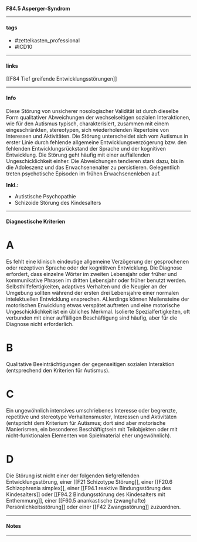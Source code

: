 __F84.5 Asperger-Syndrom__

___________________________________________
#### tags

- #zettelkasten_professional
- #ICD10 
___________________________________________
#### links

[[F84 Tief greifende Entwicklungsstörungen]]

___________________________________________
#### Info
Diese Störung von unsicherer nosologischer Validität ist durch dieselbe Form qualitativer Abweichungen der wechselseitigen sozialen Interaktionen, wie für den Autismus typisch, charakterisiert, zusammen mit einem eingeschränkten, stereotypen, sich wiederholenden Repertoire von Interessen und Aktivitäten. Die Störung unterscheidet sich vom Autismus in erster Linie durch fehlende allgemeine Entwicklungsverzögerung bzw. den fehlenden Entwicklungsrückstand der Sprache und der kognitiven Entwicklung. Die Störung geht häufig mit einer auffallenden Ungeschicklichkeit einher. Die Abweichungen tendieren stark dazu, bis in die Adoleszenz und das Erwachsenenalter zu persistieren. Gelegentlich treten psychotische Episoden im frühen Erwachsenenleben auf.

**Inkl.:**
- Autistische Psychopathie  
- Schizoide Störung des Kindesalters
___________________________________________
#### Diagnostische Kriterien

# A
Es fehlt eine klinisch eindeutige allgemeine Verzögerung der gesprochenen oder rezeptiven Sprache oder der kognititven Entwicklung. Die Diagnose erfordert, dass einzelne Wörter im zweiten Lebensjahr oder früher und kommunikative Phrasen im dritten Lebensjahr oder früher benutzt werden. Selbsthilfefertigkeiten, adaptives Verhalten und die Neugier an der Umgebung sollten während der ersten drei Lebensjahre einer normalen intelektuellen Entwicklung ensprechen. ALlerdings können Meilensteine der motorischen Enwicklung etwas verspätet auftreten und eine motorische Ungeschicklichkeit ist ein übliches Merkmal. Isolierte Spezialfertigkeiten, oft verbunden mit einer auffälligen Beschäftigung sind häufig, aber für die Diagnose nicht erforderlich. 

# B
Qualitative Beeinträchtigungen der gegenseitigen sozialen Interaktion (entsprechend den Kriterien für Autismus).

# C
Ein ungewöhnlich intensives umschriebenes Interesse oder begrenzte, repetitive und stereotype Verhaltensmuster, Interessen und Aktivitäten (entspricht dem Kriterium für Autismus; dort sind aber motorische Manierismen, ein besonderes Beschäftigtsein mit Teilobjekten oder mit nicht-funktionalen Elementen von Spielmaterial eher ungewöhnlich).

# D
Die Störung ist nicht einer der folgenden tiefgreifenden Entwicklungsstörung, einer [[F21 Schizotype Störung]], einer [[F20.6 Schizophrenia simplex]], einer [[F94.1 reaktive Bindungsstörung des Kindesalters]] oder [[F94.2 Bindungsstörung des Kindesalters mit Enthemmung]], einer [[F60.5 anankastische (zwanghafte) Persönlichkeitsstörung]] oder einer [[F42 Zwangsstörung]] zuzuordnen.
___________________________________________
#### Notes

___________________________________________

